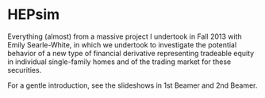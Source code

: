 # HEPsim

Everything (almost) from a massive project I undertook in Fall 2013 with Emily Searle-White, in which we undertook to investigate the potential behavior of a new type of financial derivative representing tradeable equity in individual single-family homes and of the trading market for these securities.

For a gentle introduction, see the slideshows in 1st Beamer and 2nd Beamer.
